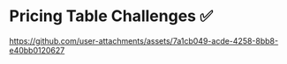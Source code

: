 # Pricing Table Challenges ✅

https://github.com/user-attachments/assets/7a1cb049-acde-4258-8bb8-e40bb0120627
